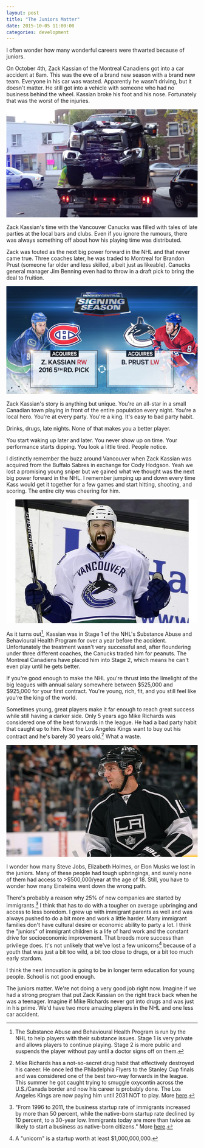 ```yaml
---
layout: post
title: "The Juniors Matter"
date: 2015-10-05 11:00:00
categories: development
---
```


I often wonder how many wonderful careers were thwarted because of juniors.

On October 4th, Zack Kassian of the Montreal Canadiens got into a car accident at 6am. This was the eve of a brand new season with a brand new team. Everyone in his car was wasted. Apparently he wasn't driving, but it doesn't matter. He still got into a vehicle with someone who had no business behind the wheel. Kassian broke his foot and his nose. Fortunately that was the worst of the injuries.

![Kassian's totalled truck](/assets/img/juniors/truck.jpg)

<!--more-->

Zack Kassian's time with the Vancouver Canucks was filled with tales of late parties at the local bars and clubs. Even if you ignore the rumours, there was always something off about how his playing time was distributed.

Zack was touted as the next big power forward in the NHL and that never came true. Three coaches later, he was traded to Montreal for Brandon Prust (someone far older and less skilled, albeit just as likeable). Canucks general manager Jim Benning even had to throw in a draft pick to bring the deal to fruition.

![The Kassian / Prust Trade](/assets/img/juniors/trade.jpg)

Zack Kassian's story is anything but unique. You're an all-star in a small Canadian town playing in front of the entire population every night. You're a local hero. You're at every party. You're a king. It's easy to bad party habit.

Drinks, drugs, late nights. None of that makes you a better player.

You start waking up later and later. You never show up on time. Your performance starts dipping. You look a little tired. People notice.

I distinctly remember the buzz around Vancouver when Zack Kassian was acquired from the Buffalo Sabres in exchange for Cody Hodgson. Yeah we lost a promising young sniper but we gained what we thought was the next big power forward in the NHL. I remember jumping up and down every time Kass would get it together for a few games and start hitting, shooting, and scoring. The entire city was cheering for him.

![Happy Kassian](/assets/img/juniors/kass.jpg)

As it turns out[^stage1], Kassian was in Stage 1 of the NHL's Substance Abuse and Behavioural Health Program for over a year before the accident. Unfortunately the treatment wasn't very successful and, after floundering under three different coaches, the Canucks traded him for peanuts. The Montreal Canadiens have placed him into Stage 2, which means he can't even play until he gets better.

If you're good enough to make the NHL you're thrust into the limelight of the big leagues with annual salary somewhere between $525,000 and $925,000 for your first contract. You're young, rich, fit, and you still feel like you're the king of the world.

Sometimes young, great players make it far enough to reach great success while still having a darker side. Only 5 years ago Mike Richards was considered one of the best forwards in the league. He had a bad party habit that caught up to him. Now the Los Angeles Kings want to buy out his contract and he's barely 30 years old.[^lakings] What a waste.

![Mike Richards](/assets/img/juniors/richards.jpg)

I wonder how many Steve Jobs, Elizabeth Holmes, or Elon Musks we lost in the juniors. Many of these people had tough upbringings, and surely none of them had access to >$500,000/year at the age of 18. Still, you have to wonder how many Einsteins went down the wrong path.

There's probably a reason why 25% of new companies are started by immigrants.[^immigrants] I think that has to do with a tougher on average upbringing and access to less boredom. I grew up with immigrant parents as well and was always pushed to do a bit more and work a little harder. Many immigrant families don't have cultural desire or economic ability to party a lot. I think the "juniors" of immigrant children is a life of hard work and the constant drive for socioeconomic improvement. That breeds more success than privilege does. It's not unlikely that we've lost a few unicorns[^unicorn] because of a youth that was just a bit too wild, a bit too close to drugs, or a bit too much early stardom.

I think the next innovation is going to be in longer term education for young people. School is not good enough.

The juniors matter. We're not doing a very good job right now. Imagine if we had a strong program that put Zack Kassian on the right track back when he was a teenager. Imagine if Mike Richards never got into drugs and was just in his prime. We'd have two more amazing players in the NHL and one less car accident.

[^unicorn]: A "unicorn" is a startup worth at least $1,000,000,000.
[^stage1]: The Substance Abuse and Behavioural Health Program is run by the NHL to help players with their substance issues. Stage 1 is very private and allows players to continue playing. Stage 2 is more public and suspends the player without pay until a doctor signs off on them.
[^lakings]: Mike Richards has a not-so-secret drug habit that effectively destroyed his career. He once led the Philadelphia Flyers to the Stanley Cup finals and was considered one of the best two-way forwards in the league. This summer he got caught trying to smuggle oxycontin across the U.S./Canada border and now his career is probably done. The Los Angeles Kings are now paying him until 2031 NOT to play. More [here](http://www.cbc.ca/news/canada/manitoba/mike-richards-nhl-free-agent-charged-for-oxycodone-possession-at-border-1.3205598).
[^immigrants]: "From 1996 to 2011, the business startup rate of immigrants increased by more than 50 percent, while the native-born startup rate declined by 10 percent, to a 30-year low. Immigrants today are more than twice as likely to start a business as native-born citizens." More [here](http://www.inc.com/magazine/201502/adam-bluestein/the-most-entrepreneurial-group-in-america-wasnt-born-in-america.html).
